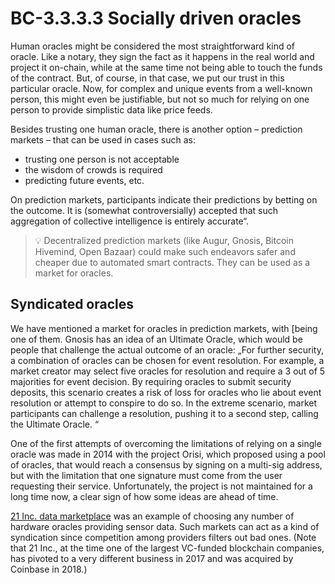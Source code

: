 # BC-3.3.3.3 Socially driven oracles

Human oracles might be considered the most straightforward kind of oracle. Like a notary, they sign the fact as it happens in the real world and project it on-chain, while at the same time not being able to touch the funds of the contract. But, of course, in that case, we put our trust in this particular oracle. Now, for complex and unique events from a well-known person, this might even be justifiable, but not so much for relying on one person to provide simplistic data like price feeds.

Besides trusting one human oracle, there is another option – prediction markets – that can be used in cases such as:

* trusting one person is not acceptable
* the wisdom of crowds is required
* predicting future events, etc.

On prediction markets, participants indicate their predictions by betting on the outcome. It is (somewhat controversially) accepted that such aggregation of collective intelligence is entirely accurate“.

>💡 Decentralized prediction markets (like Augur, Gnosis, Bitcoin Hivemind, Open Bazaar) could make such endeavors safer and cheaper due to automated smart contracts. They can be used as a market for oracles.

## Syndicated oracles

We have mentioned a market for oracles in prediction markets, with [](21%20Inc.%20data%20marketplace%5d(%20https:/21.co/mkt/) ) [being one of them.
Gnosis has an idea of an Ultimate Oracle, which would be people that challenge the actual outcome of an oracle: „For further security, a combination of oracles can be chosen for event resolution. For example, a market creator may select five oracles for resolution and require a 3 out of 5 majorities for event decision. By requiring oracles to submit security deposits, this scenario creates a risk of loss for oracles who lie about event resolution or attempt to conspire to do so. In the extreme scenario, market participants can challenge a resolution, pushing it to a second step, calling the Ultimate Oracle. “


One of the first attempts of overcoming the limitations of relying on a single oracle was made in 2014 with the project Orisi, which proposed using a pool of oracles, that would reach a consensus by signing on a multi-sig address, but with the limitation that one signature must come from the user requesting their service. Unfortunately, the project is not maintained for a long time now, a clear sign of how some ideas are ahead of time.

[21 Inc. data marketplace]( https://21.co/mkt/)  was an example of choosing any number of hardware oracles providing sensor data. Such markets can act as a kind of syndication since competition among providers filters out bad ones. (Note that 21 Inc., at the time one of the largest VC-funded blockchain companies, has pivoted to a very different business in 2017 and was acquired by Coinbase in 2018.)
 


